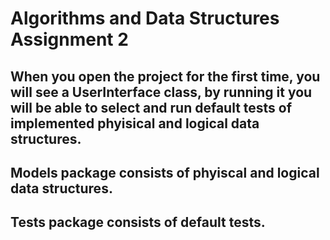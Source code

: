 # Algorithms and Data Structures Assignment 2
## When you open the project for the first time, you will see a UserInterface class, by running it you will be able to select and run default tests of implemented phyisical and logical data structures.
## Models package consists of phyiscal and logical data structures.
## Tests package consists of default tests.
